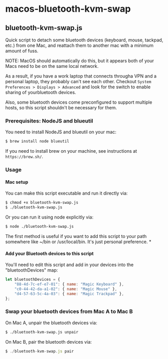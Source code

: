 # macos-bluetooth-kvm-swap

##  bluetooth-kvm-swap.js
Quick script to detach some bluetooth devices (keyboard, mouse, tackpad, etc.) from one
Mac, and reattach them to another mac with a minimum amount of fuss.

NOTE:  MacOS should automatically do this, but it appears both of your Macs need to be on the same local network.

As a result, if you have a work laptop that connects througha VPN and a personal laptop, they probably can't
see each other.  Checkout `System Preferences > Displays > Advanced` and look for the switch to enable sharing 
of yourbluetooth devices.

Also, some bluetooth devices come preconfigured to support multiple hosts, so this script shouldn't be necessary
for them.

### Prerequisites:  NodeJS and blueutil
You need to install NodeJS and blueutil on your mac:
```bash
$ brew install node blueutil
```
If you need to install brew on your machine, see instructions at `https://brew.sh/`.

### Usage
#### Mac setup
You can make this script executable and run it directly via:
```bash
$ chmod +x bluetooth-kvm-swap.js
$ ./bluetooth-kvm-swap.js
```
Or you can run it using node explicitly via:
```bash
$ node ./bluetooth-kvm-swap.js
```
The first method is useful if you want to add this script to your path somewhere like ~/bin or /usr/local/bin.
It's just personal preference.
*
#### Add your Bluetooth devices to this script
You'll need to edit this script and add in your devices into the "bluetoothDevices" map:
```javascript
let bluetoothDevices = {
	"88-4d-7c-ef-e7-01": { name: "Magic Keyboard" },
	"c0-44-42-da-a1-02": { name: "Magic Mouse" },
	"d4-57-63-5c-4a-03": { name: "Magic Trackpad" },
};
```
### Swap your bluetooth devices from Mac A to Mac B
On Mac A, unpair the bluetooth devices via:
```bash
$ ./bluetooth-kvm-swap.js unpair
```
On Mac B, pair the bluetooth devices via:
```javascript
$ ./bluetooth-kvm-swap.js pair
```
